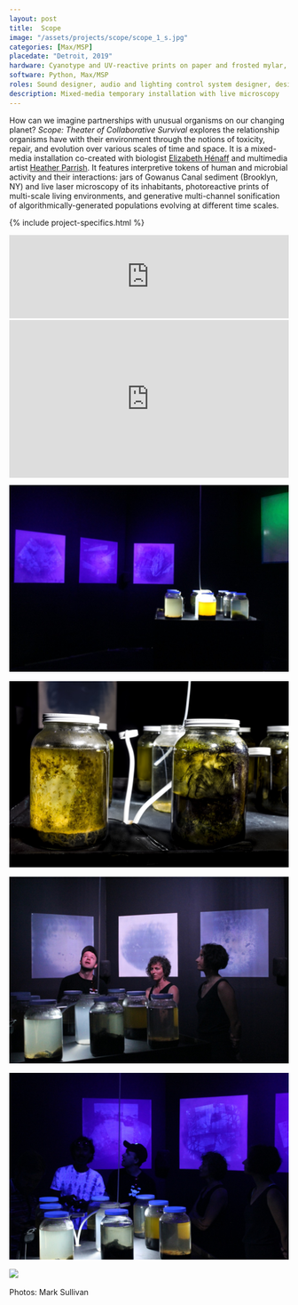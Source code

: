 ```yaml
---
layout: post
title:  Scope
image: "/assets/projects/scope/scope_1_s.jpg"
categories: [Max/MSP]
placedate: "Detroit, 2019"
hardware: Cyanotype and UV-reactive prints on paper and frosted mylar, custom laser microscope, sediment jars, LED light fixtures, loudspeaker array, custom control hardware, computer.
software: Python, Max/MSP
roles: Sound designer, audio and lighting control system designer, design engineer, installation coordinator.
description: Mixed-media temporary installation with live microscopy
---
```


<div class="project-narrative">
<p>How can we imagine partnerships with unusual organisms on our changing planet? <i>Scope: Theater of Collaborative Survival</i> explores the relationship organisms have with their environment through the notions of toxicity, repair, and evolution over various scales of time and space. It is a mixed-media installation co-created with biologist <a href="http://elizabeth-henaff.net/">Elizabeth Hénaff</a> and multimedia artist <a href="https://heatherparrish.net/home.html">Heather Parrish</a>. It features interpretive tokens of human and microbial activity and their interactions: jars of Gowanus Canal sediment (Brooklyn, NY) and live laser microscopy of its inhabitants, photoreactive prints of multi-scale living environments, and generative multi-channel sonification of algorithmically-generated populations evolving at different time scales.
</p>
</div>

{% include project-specifics.html %}

<div class="project-media">
<iframe width="100%" scrolling="no" frameborder="no" allow="autoplay" src="https://w.soundcloud.com/player/?url=https%3A//api.soundcloud.com/playlists/1089228019&color=%23ff5500&auto_play=false&hide_related=false&show_comments=true&show_user=true&show_reposts=false&show_teaser=true&visual=true"></iframe>

<div class="video-container" style="padding:56.25% 0 0 0;position:relative;"><iframe src="https://player.vimeo.com/video/363354632" style="position:absolute;top:0;left:0;width:100%;height:100%;" frameborder="0" allow="autoplay; fullscreen" allowfullscreen></iframe></div>

<p><img src="/assets/projects/scope/scope_1.jpg"></p>
<p><img src="/assets/projects/scope/scope_0.jpg"></p>
<p><img src="/assets/projects/scope/scope_3.jpg"></p>
<p><img src="/assets/projects/scope/scope_4.jpg"></p>
<p><img src="/assets/projects/scope/brightToDark_1.gif"></p>
<p class="inline-descr">Photos: Mark Sullivan</p>
</div>